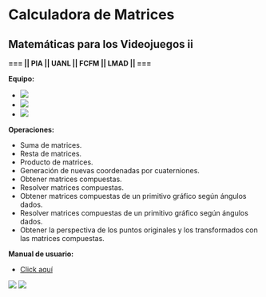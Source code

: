 # Calculadora de Matrices
## Matemáticas para los Videojuegos ii
**=== || PIA || UANL || FCFM || LMAD || ===**


**Equipo:**

+ **<img src="https://img.shields.io/badge/Sofía_Tanahirí_De_León_Guzmán-Grupo_51-77DD77">**
+ **<img src="https://img.shields.io/badge/Christian_Eduardo_Salazar_Fuentes-Grupo_51-77DD77">**
+ **<img src="https://img.shields.io/badge/Roxanna_Abigail_Mendoza_González-Grupo_53-80CEE1">**


**Operaciones:**
- Suma de matrices.
- Resta de matrices.
- Producto de matrices.
- Generación de nuevas coordenadas por cuaterniones.
- Obtener matrices compuestas.
- Resolver matrices compuestas.
- Obtener matrices compuestas de un primitivo gráfico según ángulos dados.
- Resolver matrices compuestas de un primitivo gráfico según ángulos dados.
- Obtener la perspectiva de los puntos originales y los transformados con las matrices compuestas.

**Manual de usuario:**
- <a href="https://uanledu-my.sharepoint.com/:p:/g/personal/roxanna_mendozag_uanl_edu_mx/EcWgpmA7vbpLgwb2ulVNdGgBvmi6ibotuu6xbKK3y8MA1w">Click aquí</a>

<img src="https://img.shields.io/badge/C%2B%2B-00599C?style=for-the-badge&logo=c%2B%2B&logoColor=white" /> <img src="https://img.shields.io/badge/Visual_Studio-5C2D91?style=for-the-badge&logo=visual%20studio&logoColor=white"/>
